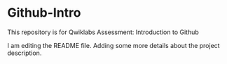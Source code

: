 # Github-Intro
This repository is for Qwiklabs Assessment: Introduction to Github

I am editing the README file. Adding some more details about the project description.
